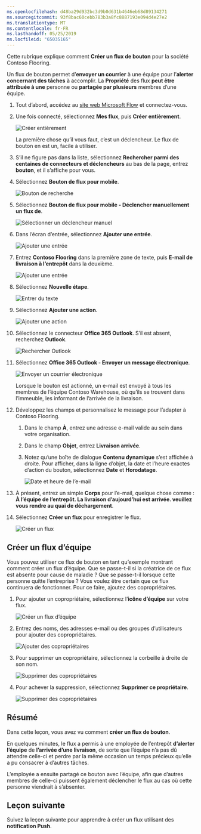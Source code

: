 ```yaml
---
ms.openlocfilehash: d48ba29d932bc3d9b0d631b4646eb68d89134271
ms.sourcegitcommit: 93f8bac60cebb783b3a8fc8887193e094d4e27e2
ms.translationtype: MT
ms.contentlocale: fr-FR
ms.lasthandoff: 05/25/2019
ms.locfileid: "65035165"
---
```

Cette rubrique explique comment **Créer un flux de bouton** pour la société Contoso Flooring. 

Un flux de bouton permet d’**envoyer un courrier** à une équipe pour l’**alerter concernant des tâches** à accomplir. La **Propriété** des flux **peut être attribuée à une** personne ou **partagée par plusieurs** membres d’une équipe.  

1. Tout d’abord, accédez au [site web Microsoft Flow](https://ms.flow.microsoft.com) et connectez-vous.
2. Une fois connecté, sélectionnez **Mes flux**, puis **Créer entièrement**.
   
    ![Créer entièrement](./media/learning-create-button-flow/2-create-from-blank.png)
   
    La première chose qu’il vous faut, c’est un déclencheur. Le flux de bouton en est un, facile à utiliser. 
3. S’il ne figure pas dans la liste, sélectionnez **Rechercher parmi des centaines de connecteurs et déclencheurs** au bas de la page, entrez **bouton**, et il s’affiche pour vous. 
4. Sélectionnez **Bouton de flux pour mobile**.
   
    ![Bouton de recherche](./media/learning-create-button-flow/3-button-flow.png) 
5. Sélectionnez **Bouton de flux pour mobile - Déclencher manuellement un flux de**.
   
    ![Sélectionner un déclencheur manuel](./media/learning-create-button-flow/4-press-it.png)
6. Dans l’écran d’entrée, sélectionnez **Ajouter une entrée**.
   
    ![Ajouter une entrée](./media/learning-create-button-flow/5-add-input.png)
7. Entrez **Contoso Flooring** dans la première zone de texte, puis **E-mail de livraison à l’entrepôt** dans la deuxième.
   
    ![Ajouter une entrée](./media/learning-create-button-flow/6-text-for-flow.png)
8. Sélectionnez **Nouvelle étape**. 
   
    ![Entrer du texte](./media/learning-create-button-flow/7-input-description.png)
9. Sélectionnez **Ajouter une action**. 
   
    ![Ajouter une action](./media/learning-create-button-flow/8-add-an-action.png)
10. Sélectionnez le connecteur **Office 365 Outlook**. S’il est absent, recherchez **Outlook**.
    
     ![Rechercher Outlook](./media/learning-create-button-flow/9-search-outlook.png)
11. Sélectionnez **Office 365 Outlook - Envoyer un message électronique**.
    
     ![Envoyer un courrier électronique](./media/learning-create-button-flow/10-send-email.png)
    
     Lorsque le bouton est actionné, un e-mail est envoyé à tous les membres de l’équipe Contoso Warehouse, où qu’ils se trouvent dans l’immeuble, les informant de l’arrivée de la livraison.
12. Développez les champs et personnalisez le message pour l’adapter à Contoso Flooring.
    
    1. Dans le champ **À**, entrez une adresse e-mail valide au sein dans votre organisation.
    2. Dans le champ **Objet**, entrez **Livraison arrivée**. 
    3. Notez qu’une boîte de dialogue **Contenu dynamique** s’est affichée à droite. Pour afficher, dans la ligne d’objet, la date et l’heure exactes d’action du bouton, sélectionnez **Date** et **Horodatage**. 
       
        ![Date et heure de l’e-mail](./media/learning-create-button-flow/11-email-date-time.png)
13. À présent, entrez un simple **Corps** pour l’e-mail, quelque chose comme : **À l’équipe de l’entrepôt. La livraison d’aujourd’hui est arrivée. veuillez vous rendre au quai de déchargement**.
14. Sélectionnez **Créer un flux** pour enregistrer le flux.
    
     ![Créer un flux](./media/learning-create-button-flow/12-create-flow.png)

## <a name="create-a-team-flow"></a>Créer un flux d’équipe
Vous pouvez utiliser ce flux de bouton en tant qu’exemple montrant comment créer un flux d’équipe. Que se passe-t-il si la créatrice de ce flux est absente pour cause de maladie ? Que se passe-t-il lorsque cette personne quitte l’entreprise ? Vous voulez être certain que ce flux continuera de fonctionner. Pour ce faire, ajoutez des copropriétaires.

1. Pour ajouter un copropriétaire, sélectionnez l’**icône d’équipe** sur votre flux.
   
    ![Créer un flux d’équipe](./media/learning-create-button-flow/13-create-team-flow.png) 
2. Entrez des noms, des adresses e-mail ou des groupes d’utilisateurs pour ajouter des copropriétaires.
   
    ![Ajouter des copropriétaires](./media/learning-create-button-flow/14-add-co-owners.png)
3. Pour supprimer un copropriétaire, sélectionnez la corbeille à droite de son nom.
   
    ![Supprimer des copropriétaires](./media/learning-create-button-flow/15-remove-co-owners.png)
4. Pour achever la suppression, sélectionnez **Supprimer ce propriétaire**.
   
    ![Supprimer des copropriétaires](./media/learning-create-button-flow/16-agree-to-remove.png)

## <a name="summary"></a>Résumé
Dans cette leçon, vous avez vu comment **créer un flux de bouton**. 

En quelques minutes, le flux a permis à une employée de l’entrepôt **d’alerter l’équipe** de **l’arrivée d’une livraison**, de sorte que l’équipe n’a pas dû attendre celle-ci et perdre par la même occasion un temps précieux qu’elle a pu consacrer à d’autres tâches. 

L’employée a ensuite partagé ce bouton avec l’équipe, afin que d’autres membres de celle-ci puissent également déclencher le flux au cas où cette personne viendrait à s’absenter.

## <a name="next-lesson"></a>Leçon suivante
Suivez la leçon suivante pour apprendre à créer un flux utilisant des **notification Push**.

